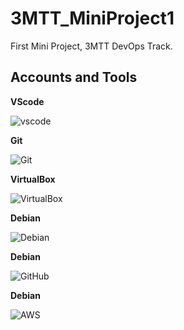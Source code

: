 # 3MTT_MiniProject1
First Mini Project, 3MTT DevOps Track.


## Accounts and Tools

**VScode**

![vscode](C:\Users\NOBAMWONYI-PC\Documents\NOSA\00_all_Scripts_codes\3MTT.Darey.io_DevOps\2.accountSetUp\3MTT_MiniProject1\img\vscode.png)


**Git**

![Git](C:\Users\NOBAMWONYI-PC\Documents\NOSA\00_all_Scripts_codes\3MTT.Darey.io_DevOps\2.accountSetUp\3MTT_MiniProject1\img\GitAccount.png)


**VirtualBox**

![VirtualBox](C:\Users\NOBAMWONYI-PC\Documents\NOSA\00_all_Scripts_codes\3MTT.Darey.io_DevOps\2.accountSetUp\3MTT_MiniProject1\img\VirtualBox.png)


**Debian**

![Debian](C:\Users\NOBAMWONYI-PC\Documents\NOSA\00_all_Scripts_codes\3MTT.Darey.io_DevOps\2.accountSetUp\3MTT_MiniProject1\img\Debian.png)


**Debian**

![GitHub](C:\Users\NOBAMWONYI-PC\Documents\NOSA\00_all_Scripts_codes\3MTT.Darey.io_DevOps\2.accountSetUp\3MTT_MiniProject1\img\GitHub.png)



**Debian**

![AWS](C:\Users\NOBAMWONYI-PC\Documents\NOSA\00_all_Scripts_codes\3MTT.Darey.io_DevOps\2.accountSetUp\3MTT_MiniProject1\img\AWS_Account.jpg)